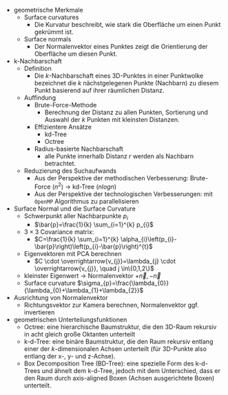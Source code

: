 - geometrische Merkmale 
	- Surface curvatures 
		- Die Kurvatur beschreibt, wie stark die Oberfläche um einen Punkt gekrümmt ist. 
	- Surface normals 
		- Der Normalenvektor eines Punktes zeigt die Orientierung der Oberfläche um diesen Punkt. 
- k-Nachbarschaft 
	- Definition 
		- Die $k$-Nachbarschaft eines 3D-Punktes in einer Punktwolke bezeichnet die $k$ nächstgelegenen Punkte (Nachbarn) zu diesem Punkt basierend auf ihrer räumlichen Distanz. 
	- Auffindung 
		- Brute-Force-Methode 
			- Berechnung der Distanz zu allen Punkten, Sortierung und Auswahl der $k$ Punkten mit kleinsten Distanzen. 
		- Effizientere Ansätze 
			- kd-Tree 
			- Octree 
		- Radius-basierte Nachbarschaft 
			- alle Punkte innerhalb Distanz $r$ werden als Nachbarn betrachtet. 
	- Reduzierung des Suchaufwands 
		- Aus der Perspektive der methodischen Verbesserung: Brute-Force ($n^2$) $\rightarrow$ kd-Tree ($nlog{n}$) 
		- Aus der Perspektive der technologischen Verbesserungen: mit `OpenMP` Algorithmus zu parallelisieren 
- Surface Normal und die Surface Curvature 
	- Schwerpunkt aller Nachbarpunkte $p_{i}$ 
		- $\bar{p}=\frac{1}{k} \sum_{i=1}^{k} p_{i}$ 
	- $3 \times 3$ Covariance matrix: 
		- $C=\frac{1}{k} \sum_{i=1}^{k} \alpha_{i}\left(p_{i}-\bar{p}\right)\left(p_{i}-\bar{p}\right)^{t}$ 
	- Eigenvektoren mit PCA berechnen 
		- $C \cdot \overrightarrow{v_{j}}=\lambda_{j} \cdot \overrightarrow{v_{j}}, \quad j \in\{0,1,2\}$ 
	- kleinster Eigenwert $\rightarrow$ Normalenvektor $+\vec{n}, -\vec{n}$ 
	- Surface curvature $\sigma_{p}=\frac{\lambda_{0}}{\lambda_{0}+\lambda_{1}+\lambda_{2}}$ 
- Ausrichtung von Normalenvektor 
	- Richtungsvektor zur Kamera berechnen, Normalenvektor ggf. invertieren 
- geometrischen Unterteilungsfunktionen
	- Octree: eine hierarchische Baumstruktur, die den 3D-Raum rekursiv in acht gleich große Oktanten unterteilt 
	- k-d-Tree: eine binäre Baumstruktur, die den Raum rekursiv entlang einer der $k$-dimensionalen Achsen unterteilt (für 3D-Punkte also entlang der x-, y- und z-Achse). 
	- Box Decomposition Tree (BD-Tree): eine spezielle Form des k-d-Trees und ähnelt dem k-d-Tree, jedoch mit dem Unterschied, dass er den Raum durch axis-aligned Boxen (Achsen ausgerichtete Boxen) unterteilt. 